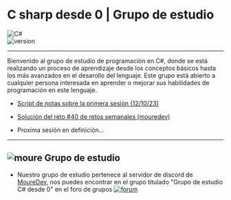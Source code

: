 # C sharp desde 0   |   Grupo de estudio 
![C#](https://p92.com/binaries/content/gallery/p92website/technologies/c-sharp-details.png)
</br>
![version](https://img.shields.io/badge/Dotnet%20-%207.0.402%20-%20%23653afb?style=flat-square&logo=dotenv&logoColor=653afb&labelColor=7b7b7b) 

---

Bienvenido al grupo de estudio de programación en C#, donde se está realizando un proceso de aprendizaje desde los conceptos básicos hasta los más avanzados en el desarollo del lenguaje. Este grupo está abierto a cualquier persona interesada en aprender o mejorar sus habilidades de programación en este lenguaje.

* [Script de notas sobre la primera sesión (12/10/23)](https://github.com/puertalex/Grupo-de-estudio-CSharp-desde-0/blob/master/Fundamentos/sessionscript1.cs)

* [Solución del reto #40 de retos semanales (mouredev)](https://github.com/puertalex/Grupo-de-estudio-CSharp-desde-0/blob/master/Fundamentos/tables.cs)

* Proxima sesión en definición...

---

## ![moure](https://cdn.discordapp.com/emojis/987095048430714940.gif?size=48&amp;quality=lossless)  Grupo de estudio

* Nuestro grupo de estudio pertenece al servidor de discord de [MoureDev](https://discord.gg/mouredev), nos puedes encontrar en el grupo titulado "Grupo de estudio C# desde 0" en el foro de grupos
[![forum](https://media.discordapp.net/attachments/978006902866841710/1162445606770446446/foro.png?ex=653bf6d5&is=652981d5&hm=9e3bb838e72a10588f89f4eb2087a0674bf301edb9978df1a9f50a4aef193b67&=&width=906&height=202)](https://discord.gg/mouredev)
